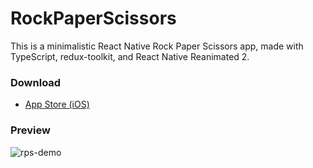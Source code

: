 # RockPaperScissors
This is a minimalistic React Native Rock Paper Scissors app, made with TypeScript, redux-toolkit, and React Native Reanimated 2.

### Download 
- [App Store (iOS)](https://apps.apple.com/ca/app/rock-paper-scissors-2022/id1615229958)

### Preview
![rps-demo](https://user-images.githubusercontent.com/59669570/158894190-8e12ff25-314c-4221-a9f9-05061b226747.gif)

